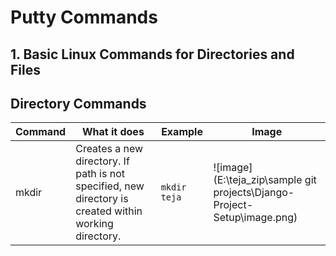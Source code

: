 # Putty Commands

## 1. Basic Linux Commands for Directories and Files
 

## Directory Commands

| Command | What it does | Example | Image |
|---------|--------------|---------|-------|
| mkdir   |Creates a new directory. If path is not specified, new directory is created within working directory.| ``mkdir teja``|![image](E:\teja_zip\sample git projects\Django-Project-Setup\image.png)|
